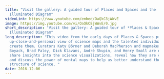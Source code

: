 ```yaml
---
title: "Visit the gallery: A guided tour of Places and Spaces and the
  Illuminated Diagram"
videoLink: https://www.youtube.com/embed/OaQkC8jWWvE
image: https://img.youtube.com/vi/OaQkC8jWWvE/0.jpg
short_description: "Visit the gallery: A guided tour of *Places & Spaces* and the
  Illuminated Diagram"
long_description: "This video from the early days of Places & Spaces provides an
  up-close-and-personal view of science maps and the talented individuals that
  create them. Curators Katy Börner and Deborah MacPherson and mapmakers Kevin
  Boyack, Brad Paley, Dick Klavans, André Skupin, and Henry Small are on hand to
  share insights into the science visualizations, reveal how they are created,
  and discuss the power of mental maps to help us better understand the
  structure of science. "
date: 2016-12-06
---
```

